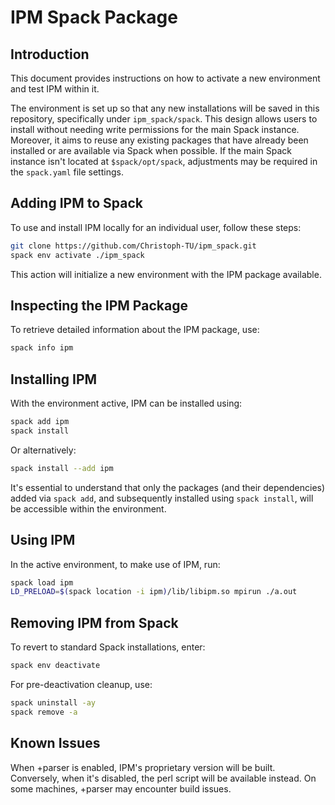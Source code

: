 # IPM Spack Package

## Introduction

This document provides instructions on how to activate a new environment and test IPM within it.

The environment is set up so that any new installations will be saved in this repository, specifically under `ipm_spack/spack`. This design allows users to install without needing write permissions for the main Spack instance. Moreover, it aims to reuse any existing packages that have already been installed or are available via Spack when possible. If the main Spack instance isn't located at `$spack/opt/spack`, adjustments may be required in the `spack.yaml` file settings.

## Adding IPM to Spack

To use and install IPM locally for an individual user, follow these steps:

```bash
git clone https://github.com/Christoph-TU/ipm_spack.git
spack env activate ./ipm_spack
```

This action will initialize a new environment with the IPM package available.

## Inspecting the IPM Package

To retrieve detailed information about the IPM package, use:

```bash
spack info ipm
```

## Installing IPM

With the environment active, IPM can be installed using:

```bash
spack add ipm
spack install
```

Or alternatively:

```bash
spack install --add ipm
```

It's essential to understand that only the packages (and their dependencies) added via `spack add`, and subsequently installed using `spack install`, will be accessible within the environment.

## Using IPM

In the active environment, to make use of IPM, run:

```bash
spack load ipm
LD_PRELOAD=$(spack location -i ipm)/lib/libipm.so mpirun ./a.out
```

## Removing IPM from Spack

To revert to standard Spack installations, enter:

```bash
spack env deactivate
```

For pre-deactivation cleanup, use:

```bash
spack uninstall -ay
spack remove -a
```

## Known Issues

When +parser is enabled, IPM's proprietary version will be built. Conversely, when it's disabled, the perl script will be available instead. On some machines, +parser may encounter build issues.